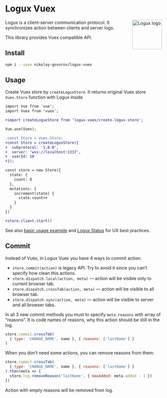 # Logux Vuex

<img align="right" width="95" height="95" title="Logux logo"
     src="https://cdn.rawgit.com/logux/logux/master/logo.svg">

Logux is a client-server communication protocol. It synchronizes action
between clients and server logs.

This library provides Vuex compatible API.

## Install

```sh
npm i --save nikolay-govorov/logux-vuex
```

## Usage

Create Vuex store by `createLoguxStore`. It returns original Vuex store `Vuex.Store` function with Logux inside

```diff
import Vue from 'vue';
import Vuex from 'vuex';

+import createLoguxStore from 'logux-vuex/create-logux-store';

Vue.use(Vuex);

-const Store = Vuex.Store;
+const Store = createLoguxStore({
+  subprotocol: '1.0.0',
+  server: 'wss://localhost:1337',
+  userId: 10
+});

const store = new Store({
  state: {
    count: 0
  },
  mutations: {
    increment(state) {
      state.count++
    }
  }
})

+store.client.start()
```
See also [basic usage example](https://github.com/nikolay-govorov/logux-vuex-example) and [Logux Status] for UX best practices.

[Logux Status]: https://github.com/logux/logux-status

## Commit

Instead of Vuex, in Logux Vuex you have 4 ways to commit action:

* `store.commit(action)` is legacy API. Try to avoid it since you can’t
  specify how clean this actions.
* `store.dispatch.local(action, meta)` — action will be visible only to current
  browser tab.
* `store.dispatch.crossTab(action, meta)` — action will be visible
  to all browser tab.
* `store.dispatch.sync(action, meta)` — action will be visible to server
  and all browser tabs.

In all 3 new commit methods you must to specify `meta.reasons` with array
of “reasons”. It is code names of reasons, why this action should be still
in the log.

```js
store.commit.crossTab(
  { type: 'CHANGE_NAME', name }, { reasons: ['lastName'] }
)
```

When you don’t need some actions, you can remove reasons from them:

```js
store.commit.crossTab(
  { type: 'CHANGE_NAME', name }, { reasons: ['lastName'] }
).then(meta => {
  store.log.removeReason('lastName', { maxAdded: meta.added - 1 })
})
```

Action with empty reasons will be removed from log.
